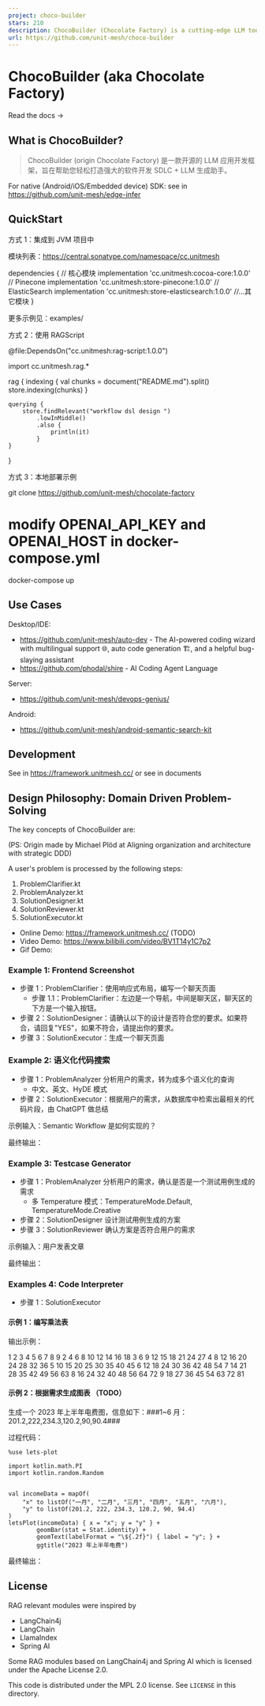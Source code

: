 ```yaml
---
project: choco-builder
stars: 210
description: ChocoBuilder (Chocolate Factory) is a cutting-edge LLM toolkit designed to empower you in creating your very own AI assistant.Chocolate Factory 是一款开源的 LLM 应用开发框架，旨在帮助您轻松打造强大的软件开发 SDLC + LLM 生成助手。无论您是需要生成前端页面、后端 API、SQL 图表，还是测试用例数据，Chocolate Factory 都能满足您的需求。
url: https://github.com/unit-mesh/choco-builder
---
```


ChocoBuilder (aka Chocolate Factory)
====================================

Read the docs →

What is ChocoBuilder?
---------------------

> ChocoBuilder (origin Chocolate Factory) 是一款开源的 LLM 应用开发框架，旨在帮助您轻松打造强大的软件开发 SDLC + LLM 生成助手。

For native (Android/iOS/Embedded device) SDK: see in https://github.com/unit-mesh/edge-infer

QuickStart
----------

方式 1：集成到 JVM 项目中

模块列表：https://central.sonatype.com/namespace/cc.unitmesh

dependencies {
    // 核心模块
    implementation 'cc.unitmesh:cocoa-core:1.0.0'
    // Pinecone
    implementation 'cc.unitmesh:store-pinecone:1.0.0'
    // ElasticSearch
    implementation 'cc.unitmesh:store-elasticsearch:1.0.0'
    //...其它模块
}

更多示例见：examples/

方式 2：使用 RAGScript

@file:DependsOn("cc.unitmesh:rag-script:1.0.0")

import cc.unitmesh.rag.\*

rag {
    indexing {
        val chunks \= document("README.md").split()
        store.indexing(chunks)
    }

    querying {
        store.findRelevant("workflow dsl design ")
            .lowInMiddle()
            .also {
                println(it)
            }
    }
}

方式 3：本地部署示例

git clone https://github.com/unit-mesh/chocolate-factory
# modify OPENAI\_API\_KEY and OPENAI\_HOST in docker-compose.yml
docker-compose up

Use Cases
---------

Desktop/IDE:

-   https://github.com/unit-mesh/auto-dev - The AI-powered coding wizard with multilingual support 🌐, auto code generation 🏗️, and a helpful bug-slaying assistant
-   https://github.com/phodal/shire - AI Coding Agent Language

Server:

-   https://github.com/unit-mesh/devops-genius/

Android:

-   https://github.com/unit-mesh/android-semantic-search-kit

Development
-----------

See in https://framework.unitmesh.cc/ or see in documents

Design Philosophy: Domain Driven Problem-Solving
------------------------------------------------

The key concepts of ChocoBuilder are:

(PS: Origin made by Michael Plöd at Aligning organization and architecture with strategic DDD)

A user's problem is processed by the following steps:

1.  ProblemClarifier.kt
2.  ProblemAnalyzer.kt
3.  SolutionDesigner.kt
4.  SolutionReviewer.kt
5.  SolutionExecutor.kt

-   Online Demo: https://framework.unitmesh.cc/ (TODO)
-   Video Demo: https://www.bilibili.com/video/BV1T14y1C7p2
-   Gif Demo:

### Example 1: Frontend Screenshot

-   步骤 1：ProblemClarifier：使用响应式布局，编写一个聊天页面
    -   步骤 1.1：ProblemClarifier：左边是一个导航，中间是聊天区，聊天区的下方是一个输入按钮。
-   步骤 2：SolutionDesigner：请确认以下的设计是否符合您的要求。如果符合，请回复"YES"，如果不符合，请提出你的要求。
-   步骤 3：SolutionExecutor：生成一个聊天页面

### Example 2: 语义化代码搜索

-   步骤 1：ProblemAnalyzer 分析用户的需求，转为成多个语义化的查询
    -   中文、英文、HyDE 模式
-   步骤 2：SolutionExecutor：根据用户的需求，从数据库中检索出最相关的代码片段，由 ChatGPT 做总结

示例输入：Semantic Workflow 是如何实现的？

最终输出：

### Example 3: Testcase Generator

-   步骤 1：ProblemAnalyzer 分析用户的需求，确认是否是一个测试用例生成的需求
    -   多 Temperature 模式：TemperatureMode.Default, TemperatureMode.Creative
-   步骤 2：SolutionDesigner 设计测试用例生成的方案
-   步骤 3：SolutionReviewer 确认方案是否符合用户的需求

示例输入：用户发表文章

最终输出：

### Examples 4: Code Interpreter

-   步骤 1：SolutionExecutor

#### 示例 1：编写乘法表

输出示例：

1    2    3    4    5    6    7    8    9
2    4    6    8    10    12    14    16    18
3    6    9    12    15    18    21    24    27
4    8    12    16    20    24    28    32    36
5    10    15    20    25    30    35    40    45
6    12    18    24    30    36    42    48    54
7    14    21    28    35    42    49    56    63
8    16    24    32    40    48    56    64    72
9    18    27    36    45    54    63    72    81    

#### 示例 2：根据需求生成图表 （TODO）

生成一个 2023 年上半年电费图，信息如下：###1~6 月：201.2,222,234.3,120.2,90,90.4###

过程代码：

```
%use lets-plot

import kotlin.math.PI
import kotlin.random.Random


val incomeData = mapOf(
    "x" to listOf("一月", "二月", "三月", "四月", "五月", "六月"),
    "y" to listOf(201.2, 222, 234.3, 120.2, 90, 94.4)
)
letsPlot(incomeData) { x = "x"; y = "y" } +
        geomBar(stat = Stat.identity) +
        geomText(labelFormat = "\${.2f}") { label = "y"; } +
        ggtitle("2023 年上半年电费")
```

最终输出：

License
-------

RAG relevant modules were inspired by

-   LangChain4j
-   LangChain
-   LlamaIndex
-   Spring AI

Some RAG modules based on LangChain4j and Spring AI which is licensed under the Apache License 2.0.

This code is distributed under the MPL 2.0 license. See `LICENSE` in this directory.
